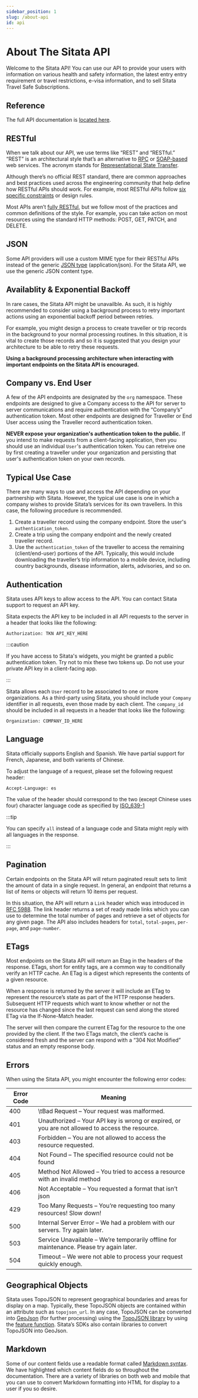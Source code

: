 ```yaml
---
sidebar_position: 1
slug: /about-api
id: api
---
```


# About The Sitata API

Welcome to the Sitata API! You can use our API to provide your users with information on various health and safety information, the latest entry entry requirement or travel restrictions, e-visa information, and to sell Sitata Travel Safe Subscriptions.

## Reference

The full API documentation is [located here](/api).

## RESTful
When we talk about our API, we use terms like “REST” and “RESTful.” “REST” is an architectural style that’s an alternative to [RPC](https://en.wikipedia.org/wiki/Remote_procedure_call) or [SOAP-based](https://en.wikipedia.org/wiki/SOAP) web services. The acronym stands for [Representational State Transfer](http://en.wikipedia.org/wiki/Representational_state_transfer).

Although there’s no official REST standard, there are common approaches and best practices used across the engineering community that help define how RESTful APIs should work. For example, most RESTful APIs follow [six specific constraints](http://whatisrest.com/rest_constraints/index) or design rules.

Most APIs aren’t [fully RESTful](http://www.intridea.com/blog/2010/4/29/rest-isnt-what-you-think-it-is), but we follow most of the practices and common definitions of the style. For example, you can take action on most resources using the standard HTTP methods: POST, GET, PATCH, and DELETE.

## JSON

Some API providers will use a custom MIME type for their RESTful APIs instead of the generic [JSON type](http://www.json.org/) (application/json). For the Sitata API, we use the generic JSON content type.

## Availablity & Exponential Backoff

In rare cases, the Sitata API might be unavailble. As such, it is highly recommended to consider using a background process to retry important actions using an exponential backoff period between retries.

For example, you might design a process to create traveller or trip records in the background to your normal processing routines. In this situation, it is vital to create those records and so it is suggested that you design your architecture to be able to retry these requests.

**Using a background processing architecture when interacting with important endpoints on the Sitata API is encouraged.**


## Company vs. End User

A few of the API endpoints are designated by the `org` namespace. These endpoints are designed to give a Company access to the API for server to server communications and require authentication with the “Company’s” authentication token. Most other endpoints are designed for Traveller or End User access using the Traveller record authentication token.

**NEVER expose your organization's authentication token to the public.**
If you intend to make requests from a client-facing application, then you should use an individual `User`'s authentication token. You can retreive one by first creating a traveller under your organization and persisting that user's authentication token on your own records.


## Typical Use Case

There are many ways to use and access the API depending on your partnership with Sitata. However, the typical use case is one in which a company wishes to provide Sitata’s services for its own travellers. In this case, the following procedure is recommended.

1. Create a traveller record using the company endpoint. Store the user's `authentication_token`.
2. Create a trip using the company endpoint and the newly created traveller record.
3. Use the `authentication_token` of the traveller to access the remaining (client/end-user) portions of the API. Typically, this would include downloading the traveller’s trip information to a mobile device, including country backgrounds, disease information, alerts, advisories, and so on.


## Authentication

Sitata uses API keys to allow access to the API. You can contact Sitata support to request an API key.

Sitata expects the API key to be included in all API requests to the server in a header that looks like the following:

```
Authorization: TKN API_KEY_HERE
```

:::caution

If you have access to Sitata's widgets, you might be granted a public authentication token. Try not to mix these two tokens up. Do not use your private API key in a client-facing app.

:::

Sitata allows each `User` record to be associated to one or more organizations. As a third-party using Sitata, you should include your `Company` identifier in all requests, even those made by each client. The `company_id` should be included in all requests in a header that looks like the following:

```
Organization: COMPANY_ID_HERE
```

## Language

Sitata officially supports English and Spanish. We have partial support for French, Japanese, and both varients of Chinese.

To adjust the language of a request, please set the following request header:

```
Accept-Language: es
```

The value of the header should correspond to the two (except Chinese uses four) character language code as specified by [ISO_639-1](https://en.wikipedia.org/wiki/ISO_639-1)

:::tip

You can specify `all` instead of a language code and Sitata might reply with all languages in the response.

:::

## Pagination
Certain endpoints on the Sitata API will return paginated result sets to limit the amount of data in a single request. In general, an endpoint that returns a list of items or objects will return 10 items per request.

In this situation, the API will return a `Link` header which was introduced in [RFC 5988](https://tools.ietf.org/html/rfc5988#page-6). The link header returns a set of ready made links which you can use to determine the total number of pages and retrieve a set of objects for any given page. The API also includes headers for `total`, `total-pages`, `per-page`, and `page-number`.

## ETags
Most endpoints on the Sitata API will return an Etag in the headers of the response. ETags, short for entity tags, are a common way to conditionally verify an HTTP cache. An ETag is a digest which represents the contents of a given resource.

When a response is returned by the server it will include an ETag to represent the resource’s state as part of the HTTP response headers. Subsequent HTTP requests which want to know whether or not the resource has changed since the last request can send along the stored ETag via the If-None-Match header.

The server will then compare the current ETag for the resource to the one provided by the client. If the two ETags match, the client’s cache is considered fresh and the server can respond with a “304 Not Modified” status and an empty response body.


## Errors
When using the Sitata API, you might encounter the following error codes:

| Error Code | Meaning |
| ---------- | ------- |
| 400 |\tBad Request – Your request was malformed.
| 401 | Unauthorized – Your API key is wrong or expired, or you are not allowed to access the resource.
| 403 | Forbidden – You are not allowed to access the resource requested.
| 404 | Not Found – The specified resource could not be found
| 405 | Method Not Allowed – You tried to access a resource with an invalid method
| 406 | Not Acceptable – You requested a format that isn’t json
| 429 | Too Many Requests – You’re requesting too many resources! Slow down!
| 500 | Internal Server Error – We had a problem with our servers. Try again later.
| 503 | Service Unavailable – We’re temporarily offline for maintenance. Please try again later.
| 504 | Timeout – We were not able to process your request quickly enough.

## Geographical Objects
Sitata uses TopoJSON to represent geographical boundaries and areas for display on a map. Typically, these TopoJSON objects are contained within an attribute such as `topojson_url`. In any case, TopoJSON can be converted into [GeoJson](http://geojson.org/) (for further processing) using the [TopoJSON library](https://github.com/topojson/topojson) by using the [feature function](https://github.com/topojson/topojson-client/blob/master/README.md#feature). Sitata’s SDKs also contain libraries to convert TopoJSON into GeoJson.

## Markdown
Some of our content fields use a readable format called [Markdown syntax](https://www.markdownguide.org/basic-syntax/). We have highlighted which content fields do so throughout the documentation. There are a variety of libraries on both web and mobile that you can use to convert Markdown formatting into HTML for display to a user if you so desire. 



